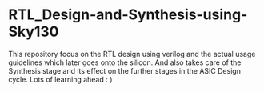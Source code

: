 # RTL_Design-and-Synthesis-using-Sky130
This repository focus on the RTL design using verilog and the actual usage guidelines which later goes onto the silicon. And also takes care of the Synthesis stage and its effect on the further stages in the ASIC Design cycle. Lots of learning ahead : )
